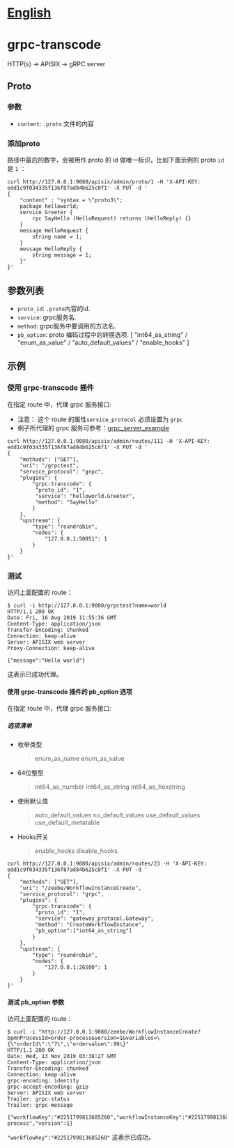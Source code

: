 <!--
#
# Licensed to the Apache Software Foundation (ASF) under one or more
# contributor license agreements.  See the NOTICE file distributed with
# this work for additional information regarding copyright ownership.
# The ASF licenses this file to You under the Apache License, Version 2.0
# (the "License"); you may not use this file except in compliance with
# the License.  You may obtain a copy of the License at
#
#     http://www.apache.org/licenses/LICENSE-2.0
#
# Unless required by applicable law or agreed to in writing, software
# distributed under the License is distributed on an "AS IS" BASIS,
# WITHOUT WARRANTIES OR CONDITIONS OF ANY KIND, either express or implied.
# See the License for the specific language governing permissions and
# limitations under the License.
#
-->

# [English](grpc-transcode.md)

# grpc-transcode

HTTP(s) -> APISIX -> gRPC server

## Proto

### 参数

* `content`: `.proto` 文件的内容

### 添加proto

路径中最后的数字，会被用作 proto 的 id 做唯一标识，比如下面示例的 proto `id` 是 `1` ：

```shell
curl http://127.0.0.1:9080/apisix/admin/proto/1 -H 'X-API-KEY: edd1c9f034335f136f87ad84b625c8f1' -X PUT -d '
{
    "content" : "syntax = \"proto3\";
    package helloworld;
    service Greeter {
        rpc SayHello (HelloRequest) returns (HelloReply) {}
    }
    message HelloRequest {
        string name = 1;
    }
    message HelloReply {
        string message = 1;
    }"
}'
```

## 参数列表

* `proto_id`: `.proto`内容的id.
* `service`:  grpc服务名.
* `method`:   grpc服务中要调用的方法名.
* `pb_option`:   proto 编码过程中的转换选项. [ "int64_as_string" / "enum_as_value" / "auto_default_values" / "enable_hooks" ]

## 示例

### 使用 grpc-transcode 插件

在指定 route 中，代理 grpc 服务接口:

* 注意： 这个 route 的属性`service_protocol` 必须设置为 `grpc`
* 例子所代理的 grpc 服务可参考：[grpc_server_example](https://github.com/iresty/grpc_server_example)

```shell
curl http://127.0.0.1:9080/apisix/admin/routes/111 -H 'X-API-KEY: edd1c9f034335f136f87ad84b625c8f1' -X PUT -d '
{
    "methods": ["GET"],
    "uri": "/grpctest",
    "service_protocol": "grpc",
    "plugins": {
        "grpc-transcode": {
         "proto_id": "1",
         "service": "helloworld.Greeter",
         "method": "SayHello"
        }
    },
    "upstream": {
        "type": "roundrobin",
        "nodes": {
            "127.0.0.1:50051": 1
        }
    }
}'
```

### 测试

访问上面配置的 route：

```shell
$ curl -i http://127.0.0.1:9080/grpctest?name=world
HTTP/1.1 200 OK
Date: Fri, 16 Aug 2019 11:55:36 GMT
Content-Type: application/json
Transfer-Encoding: chunked
Connection: keep-alive
Server: APISIX web server
Proxy-Connection: keep-alive

{"message":"Hello world"}
```

这表示已成功代理。

#### 使用 grpc-transcode 插件的 pb_option 选项

在指定 route 中，代理 grpc 服务接口:

##### 选项清单

* 枚举类型
    > enum_as_name
    > enum_as_value

* 64位整型
    > int64_as_number
    > int64_as_string
    > int64_as_hexstring

* 使用默认值
    > auto_default_values
    > no_default_values
    > use_default_values
    > use_default_metatable

* Hooks开关
    > enable_hooks
    > disable_hooks

```shell
curl http://127.0.0.1:9080/apisix/admin/routes/23 -H 'X-API-KEY: edd1c9f034335f136f87ad84b625c8f1' -X PUT -d '
{
    "methods": ["GET"],
    "uri": "/zeebe/WorkflowInstanceCreate",
    "service_protocol": "grpc",
    "plugins": {
        "grpc-transcode": {
         "proto_id": "1",
         "service": "gateway_protocol.Gateway",
         "method": "CreateWorkflowInstance",
         "pb_option":["int64_as_string"]
        }
    },
    "upstream": {
        "type": "roundrobin",
        "nodes": {
            "127.0.0.1:26500": 1
        }
    }
}'
```

#### 测试 pb_option 参数

访问上面配置的 route：

```shell
$ curl -i "http://127.0.0.1:9080/zeebe/WorkflowInstanceCreate?bpmnProcessId=order-process&version=1&variables=\{\"orderId\":\"7\",\"ordervalue\":99\}"
HTTP/1.1 200 OK
Date: Wed, 13 Nov 2019 03:38:27 GMT
Content-Type: application/json
Transfer-Encoding: chunked
Connection: keep-alive
grpc-encoding: identity
grpc-accept-encoding: gzip
Server: APISIX web server
Trailer: grpc-status
Trailer: grpc-message

{"workflowKey":"#2251799813685260","workflowInstanceKey":"#2251799813688013","bpmnProcessId":"order-process","version":1}
```

`"workflowKey":"#2251799813685260"` 这表示已成功。
